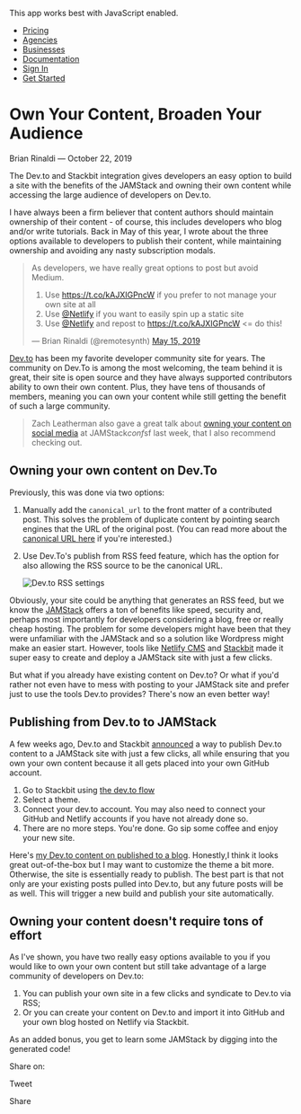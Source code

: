 This app works best with JavaScript enabled.

- [Pricing](/pricing)
- [Agencies](/agencies)
- [Businesses](/businesses)
- [Documentation](https://www.stackbit.com/docs/)
- [Sign In](https://app.stackbit.com/)
- <a href="https://app.stackbit.com/create" class="button-component button-component-theme-accent button-component-hollow"><span>Get Started</span></a>

# Own Your Content, Broaden Your Audience

Brian Rinaldi — October 22, 2019

The Dev.to and Stackbit integration gives developers an easy option to build a site with the benefits of the JAMStack and owning their own content while accessing the large audience of developers on Dev.to.

I have always been a firm believer that content authors should maintain ownership of their content - of course, this includes developers who blog and/or write tutorials. Back in May of this year, I wrote about the three options available to developers to publish their content, while maintaining ownership and avoiding any nasty subscription modals.

> As developers, we have really great options to post but avoid Medium.
>
> 1. Use <https://t.co/kAJXIGPncW> if you prefer to not manage your own site at all
> 2. Use [@Netlify](https://twitter.com/Netlify?ref_src=twsrc%5Etfw) if you want to easily spin up a static site
> 3. Use [@Netlify](https://twitter.com/Netlify?ref_src=twsrc%5Etfw) and repost to <https://t.co/kAJXIGPncW> &lt;= do this!
>
> — Brian Rinaldi (@remotesynth) [May 15, 2019](https://twitter.com/remotesynth/status/1128645546242080768?ref_src=twsrc%5Etfw)

[Dev.to](https://dev.to/) has been my favorite developer community site for years. The community on Dev.To is among the most welcoming, the team behind it is great, their site is open source and they have always supported contributors ability to own their own content. Plus, they have tens of thousands of members, meaning you can own your content while still getting the benefit of such a large community.

> Zach Leatherman also gave a great talk about [owning your content on social media](https://www.youtube.com/watch?v=X3SrZuH00GQ) at JAMStack*conf*sf last week, that I also recommend checking out.

## Owning your own content on Dev.To

Previously, this was done via two options:

1.  Manually add the `canonical_url` to the front matter of a contributed post. This solves the problem of duplicate content by pointing search engines that the URL of the original post. (You can read more about the [canonical URL here](https://yoast.com/rel-canonical/) if you're interested.)
2.  Use Dev.To's publish from RSS feed feature, which has the option for also allowing the RSS source to be the canonical URL.

    ![Dev.to RSS settings](/images/1571763047-rssdevto.png)

Obviously, your site could be anything that generates an RSS feed, but we know the [JAMStack](https://jamstack.org/) offers a ton of benefits like speed, security and, perhaps most importantly for developers considering a blog, free or really cheap hosting. The problem for some developers might have been that they were unfamiliar with the JAMStack and so a solution like Wordpress might make an easier start. However, tools like [Netlify CMS](https://www.netlifycms.org/) and [Stackbit](https://www.stackbit.com/) made it super easy to create and deploy a JAMStack site with just a few clicks.

But what if you already have existing content on Dev.to? Or what if you'd rather not even have to mess with posting to your JAMStack site and prefer just to use the tools Dev.to provides? There's now an even better way!

## Publishing from Dev.to to JAMStack

A few weeks ago, Dev.to and Stackbit [announced](https://dev.to/connecting-with-stackbit) a way to publish Dev.to content to a JAMStack site with just a few clicks, all while ensuring that you own your own content because it all gets placed into your own GitHub account.

1.  Go to Stackbit using [the dev.to flow](https://app.stackbit.com/create?ref=devto)
2.  Select a theme.
3.  Connect your dev.to account. You may also need to connect your GitHub and Netlify accounts if you have not already done so.
4.  There are no more steps. You're done. Go sip some coffee and enjoy your new site.

Here's [my Dev.to content on published to a blog](https://neat-yam-e14d8.netlify.com/). Honestly,I think it looks great out-of-the-box but I may want to customize the theme a bit more. Otherwise, the site is essentially ready to publish. The best part is that not only are your existing posts pulled into Dev.to, but any future posts will be as well. This will trigger a new build and publish your site automatically.

## Owning your content doesn't require tons of effort

As I've shown, you have two really easy options available to you if you would like to own your own content but still take advantage of a large community of developers on Dev.to:

1.  You can publish your own site in a few clicks and syndicate to Dev.to via RSS;
2.  Or you can create your content on Dev.to and import it into GitHub and your own blog hosted on Netlify via Stackbit.

As an added bonus, you get to learn some JAMStack by digging into the generated code!

<span class="post-share-title">Share on:</span>

Tweet

Share

<!-- -->

<!-- -->
